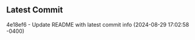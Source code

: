
## Latest Commit
4e18ef6 - Update README with latest commit info (2024-08-29 17:02:58 -0400) <Yunxi-Zhou>

